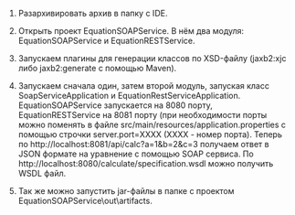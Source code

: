 1. Разархивировать архив в папку с IDE.
2. Открыть проект EquationSOAPService. В нём два модуля: EquationSOAPService и EquationRESTService.
3. Запускаем плагины для генерации классов по XSD-файлу (jaxb2:xjc либо jaxb2:generate с помощью Maven).
4. Запускаем сначала один, затем второй модуль, запуская класс SoapServiceApplication и EquationRestServiceApplication.
   EquationSOAPService запускается на 8080 порту, EquationRESTService на 8081 порту (при необходимости порты можно поменять
   в файле src/main/resources/application.properties с помощью строчки server.port=ХХХХ (ХХХХ - номер порта).
   Теперь по http://localhost:8081/api/calc?a=1&b=2&c=3 получаем ответ в JSON формате на уравнение с помощью SOAP сервиса.
   По http://localhost:8080/calculate/specification.wsdl можно получить WSDL файл.

5. Так же можно запустить jar-файлы в папке с проектом EquationSOAPService\out\artifacts.